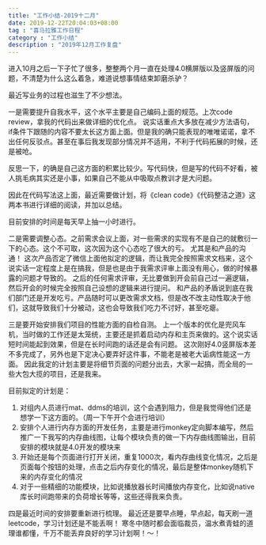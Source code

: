 ```yaml
---
title: "工作小结-2019十二月"
date: 2019-12-22T20:04:03+08:00
tag : "喜马拉雅工作日程"
category : "工作小结"
description : "2019年12月工作复盘"
---
```


进入10月之后一下子忙了很多，整整两个月一直在处理4.0横屏版以及竖屏版的问题，不清楚为什么这么着急，难道说想事情结束卸磨杀驴？

最近写业务的过程也滋生了不少想法。

一是需要提升自我水平，这个水平主要是自己编码上面的规范。上次code review，拿我的代码出来做详细的优化点。
说实话重点大多放在减少方法语句，if条件下跟随的内容不要太长这方面上面。但是我的确只能表现的唯唯诺诺，拿不出任何反驳点。甚至在事后我发现部分情况并不适用，不利于代码拓展的时候，还是被呛。

反思一下，的确是自己这方面的积累比较少。写代码快，但是写的代码不好看，被人挑毛病其实还是小事，如果自己不能从中吸取点教训才是大问题。

因此在代码写法这上面，最近需要做计划，将《clean code》《代码整洁之道》这两本书进行详细的阅读，并加以总结。

目前安排的时间是每天早上抽一小时进行。

二是需要调整心态。之前需求会议上面，对一些需求的实现有不是自己的就敷衍一下的心态。这个不可取，这次因为这个心态吃了很大的亏。
尤其是和产品的沟通！
这次产品否定了微信上面他拟定的逻辑，而让我完全按照需求文档来，这个说实话一定程度上是在搞我，但是也是由于我需求评审上面没有用心，做的时候暴露的问题才导致的。
之后的任何需求评审，无比要做到开会前自己过一遍逻辑，然后开会的时候完全按照自己设想的逻辑来进行提问。
和产品的矛盾说到底在我们部门还是开发吃亏。产品随时可以更改需求文档，但是改不改主动性取决于他们，这就导致我们十分被动，这也会导致我们吃力不讨好，甚至吃瘪。

三是要开始安排我们项目的性能方面的自检自测。
上一个版本的优化是兜风车机，当时做的工作还是太笼统，主要还是抓着启动内存和主页来做的。这个说实话短时间能起到效果，但是在长时间跑的话还是会有问题。
这次刚好4.0竖屏版本差不多完成了，另外也是下定决心要弄好这件事，不能老是被老大诟病性能这一方面。
因此我定的计划主要是将细节页面的问题分出去，大家一起搞，而全局的一些大包大揽的项目，还是我来。

目前拟定的计划是：
1. 对组内人员进行mat、ddms的培训，这个会遇到阻力，但是我觉得他们还是想学一下这方面的。（周一下午开个会进行培训）
2. 安排个人进行内存方面的开发任务，主要是进行monkey定向脚本编写，然后推广一下我写的内存曲线图，让每个模块负责的做一下内存曲线图输出，目前安排的模块就是4.0开发的模块来
3. 开始还是每个页面进行打开关闭，重复1000次，看内存曲线变化情况，之后是页面每个按钮的处理，点击之后内存变化的情况，最后是整体monkey随机下来的内存变化的情况
4. 对于一些精细的功能模块，比如说播放器长时间播放内存变化，比如说native库长时间跑带来的负荷增长等等，这些还得我来负责。

四是最近时间的安排要重新进行梳理。
最近还是要早点睡，早点起，每天刷一道leetcode，学习计划还是不能丢啊！
寒冬中随时都会面临裁员，温水煮青蛙的道理谁都懂，千万不能丢弃良好的学习计划啊！～！